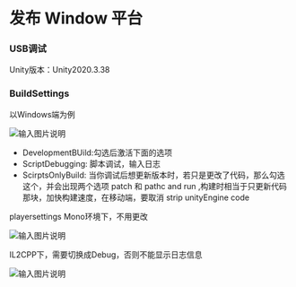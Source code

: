 # 发布 Window 平台

### USB调试

Unity版本：Unity2020.3.38

### BuildSettings

以Windows端为例

![输入图片说明](https://foruda.gitee.com/images/1661921144378976829/69f254fd_5369110.png "屏幕截图")

- DevelopmentBUild:勾选后激活下面的选项
- ScriptDebugging: 脚本调试，输入日志
- ScirptsOnlyBuild: 当你调试后想更新版本时，若只是更改了代码，那么勾选这个，并会出现两个选项 patch 和 pathc and run ,构建时相当于只更新代码那块，加快构建速度，在移动端，要取消 strip unityEngine code

playersettings
Mono环境下，不用更改

![输入图片说明](https://foruda.gitee.com/images/1661920852898311170/f69277c2_5369110.png "屏幕截图")

IL2CPP下，需要切换成Debug，否则不能显示日志信息

![输入图片说明](https://foruda.gitee.com/images/1661920921052587203/f12ef19c_5369110.png "屏幕截图")
